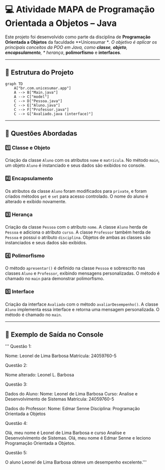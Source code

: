 # 💻 Atividade MAPA de Programação Orientada a Objetos – Java

Este projeto foi desenvolvido como parte da disciplina de **Programação Orientada a Objetos** da faculdade **Unicesumar
**. O objetivo é aplicar os principais conceitos da POO em Java, como **classe**, **objeto**, **encapsulamento**, *
*herança**, **polimorfismo** e **interfaces**.

---

## 📁 Estrutura do Projeto

```mermaid
graph TD
    A["br.com.unicesumar.app"]
    A --> B["Main.java"]
    A --> C["model"]
    C --> D["Pessoa.java"]
    C --> E["Aluno.java"]
    C --> F["Professor.java"]
    C --> G["Avaliado.java (interface)"]
```

---

## 🧠 Questões Abordadas

### 1️⃣ Classe e Objeto

Criação da classe `Aluno` com os atributos `nome` e `matrícula`. No método `main`, um objeto `Aluno` é instanciado e
seus dados são exibidos no console.

### 2️⃣ Encapsulamento

Os atributos da classe `Aluno` foram modificados para `private`, e foram criados métodos `get` e `set` para acesso
controlado. O nome do aluno é alterado e exibido novamente.

### 3️⃣ Herança

Criação da classe `Pessoa` com o atributo `nome`. A classe `Aluno` herda de `Pessoa` e adiciona o atributo `curso`. A
classe `Professor` também herda de `Pessoa` e possui o atributo `disciplina`. Objetos de ambas as classes são
instanciados e seus dados são exibidos.

### 4️⃣ Polimorfismo

O método `apresentar()` é definido na classe `Pessoa` e sobrescrito nas classes `Aluno` e `Professor`, exibindo
mensagens personalizadas. O método é chamado no `main` para demonstrar polimorfismo.

### 5️⃣ Interface

Criação da interface `Avaliado` com o método `avaliarDesempenho()`. A classe `Aluno` implementa essa interface e retorna
uma mensagem personalizada. O método é chamado no `main`.

---

## 🧪 Exemplo de Saída no Console

'''
Questão 1:

Nome: Leonel de Lima Barbosa
Matrícula: 24059760-5

Questão 2:

Nome alterado: Leonel L. Barbosa

Questão 3:

Dados do Aluno:
Nome: Leonel de Lima Barbosa
Curso: Analise e Desenvolvimento de Sistemas
Matrícula: 24059760-5

Dados do Professor:
Nome: Edmar Senne
Disciplina: Programação Orientada a Objetos

Questão 4:

Olá, meu nome é Leonel de Lima Barbosa e curso Analise e Desenvolvimento de Sistemas.
Olá, meu nome é Edmar Senne e leciono Programação Orientada a Objetos.

Questão 5:

O aluno Leonel de Lima Barbosa obteve um desempenho excelente.'''
